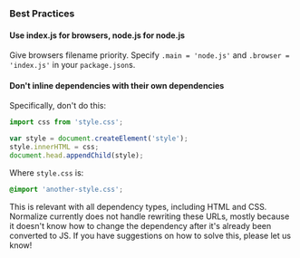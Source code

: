 
### Best Practices

#### Use index.js for browsers, node.js for node.js

Give browsers filename priority. Specify `.main = 'node.js'` and `.browser = 'index.js'` in your `package.json`s.

#### Don't inline dependencies with their own dependencies

Specifically, don't do this:

```js
import css from 'style.css';

var style = document.createElement('style');
style.innerHTML = css;
document.head.appendChild(style);
```

Where `style.css` is:

```css
@import 'another-style.css';
```

This is relevant with all dependency types, including HTML and CSS.
Normalize currently does not handle rewriting these URLs,
mostly because it doesn't know how to change the dependency
after it's already been converted to JS.
If you have suggestions on how to solve this, please let us know!
